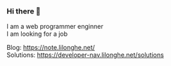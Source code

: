 ### Hi there 👋

I am a web programmer enginner  
I am looking for a job

Blog: https://note.lilonghe.net/  
Solutions: https://developer-nav.lilonghe.net/solutions
